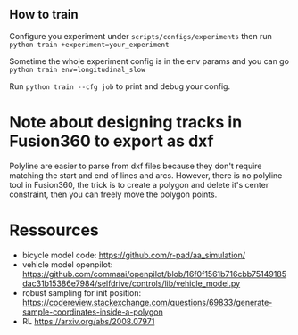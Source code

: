 ## How to train

Configure you experiment under `scripts/configs/experiments` then run `python train +experiment=your_experiment`

Sometime the whole experiment config is in the env params and you can go `python train env=longitudinal_slow`

Run `python train --cfg job` to print and debug your config.

# Note about designing tracks in Fusion360 to export as dxf

Polyline are easier to parse from dxf files because they don't require matching the start and end of lines and arcs. However, there is no polyline tool in Fusion360, the trick is to create a polygon and delete it's center constraint, then you can freely move the polygon points.

# Ressources

- bicycle model code: https://github.com/r-pad/aa_simulation/
- vehicle model openpilot: https://github.com/commaai/openpilot/blob/16f0f1561b716cbb75149185dac31b15386e7984/selfdrive/controls/lib/vehicle_model.py
- robust sampling for init position: https://codereview.stackexchange.com/questions/69833/generate-sample-coordinates-inside-a-polygon
- RL https://arxiv.org/abs/2008.07971
